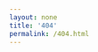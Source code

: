 ```yaml
---
layout: none
title: '404'
permalink: /404.html
---
```

<script src="{{ site.baseurl }}/js/times.js"></script>
<script src="{{ site.baseurl }}/js/404.js"></script>
